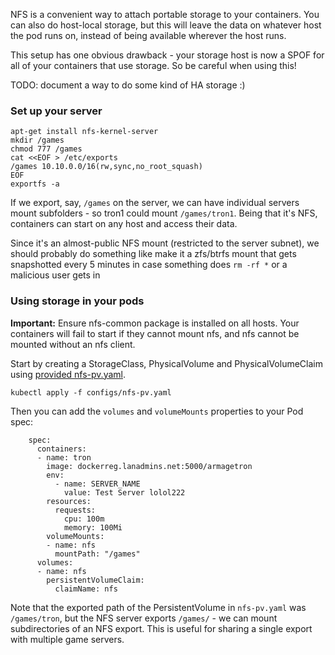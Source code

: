 NFS is a convenient way to attach portable storage to your containers. You can also do host-local storage, but this will leave the data on whatever host the pod runs on, instead of being available wherever the host runs.

This setup has one obvious drawback - your storage host is now a SPOF for all of your containers that use storage. So be careful when using this!

TODO: document a way to do some kind of HA storage :)

### Set up your server

```
apt-get install nfs-kernel-server
mkdir /games
chmod 777 /games
cat <<EOF > /etc/exports
/games 10.10.0.0/16(rw,sync,no_root_squash)
EOF
exportfs -a
```

If we export, say, `/games` on the server, we can have individual servers mount subfolders - so tron1 could mount `/games/tron1`. Being that it's NFS, containers can start on any host and access their data.

Since it's an almost-public NFS mount (restricted to the server subnet), we should probably do something like make it a zfs/btrfs mount that gets snapshotted every 5 minutes in case something does `rm -rf *` or a malicious user gets in

### Using storage in your pods

**Important:** Ensure nfs-common package is installed on all hosts. Your containers will fail to start if they cannot mount nfs, and nfs cannot be mounted without an nfs client.

Start by creating a StorageClass, PhysicalVolume and PhysicalVolumeClaim using [provided nfs-pv.yaml](configs/nfs-pv.yaml).

```
kubectl apply -f configs/nfs-pv.yaml
```

Then you can add the `volumes` and `volumeMounts` properties to your Pod spec:

```
    spec:
      containers:
      - name: tron
        image: dockerreg.lanadmins.net:5000/armagetron
        env:
          - name: SERVER_NAME
            value: Test Server lolol222
        resources:
          requests:
            cpu: 100m
            memory: 100Mi
        volumeMounts:
        - name: nfs
          mountPath: "/games"
      volumes:
      - name: nfs
        persistentVolumeClaim:
          claimName: nfs

```

Note that the exported path of the PersistentVolume in `nfs-pv.yaml`  was `/games/tron`, but the NFS server exports `/games/` - we can mount subdirectories of an NFS export. This is useful for sharing a single export with multiple game servers.


